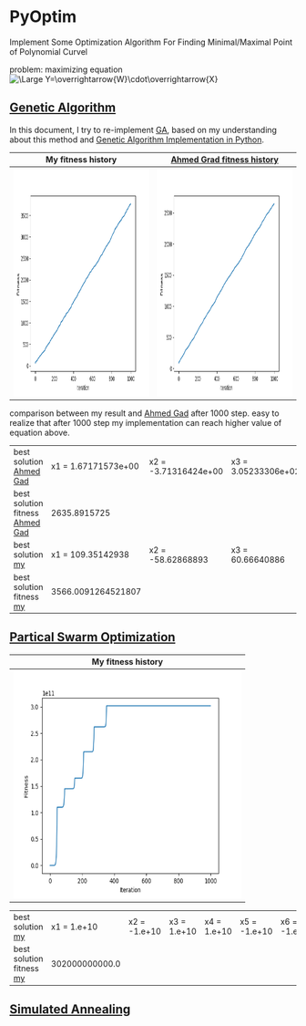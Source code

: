 # PyOptim
Implement Some Optimization Algorithm For Finding Minimal/Maximal Point of Polynomial Curvel

problem:
maximizing equation 
<img src="https://latex.codecogs.com/svg.latex?\Large&space;Y=\overrightarrow{W}\cdot\overrightarrow{X}" title="\Large Y=\overrightarrow{W}\cdot\overrightarrow{X}" />


## [Genetic Algorithm](https://en.wikipedia.org/wiki/Genetic_algorithm)
In this document, I try to re-implement [GA](https://en.wikipedia.org/wiki/Genetic_algorithm),
based on my understanding about this method and [Genetic Algorithm Implementation in Python](https://towardsdatascience.com/genetic-algorithm-implementation-in-python-5ab67bb124a6).

My fitness history             |  [Ahmed Grad fitness history](https://towardsdatascience.com/genetic-algorithm-implementation-in-python-5ab67bb124a6)
:-------------------------:|:-------------------------:
<img src="https://github.com/dattv/PyOptim/blob/master/results/GA/my/my_fitness.png" width="400" height="400"> |<img src="https://github.com/dattv/PyOptim/blob/master/results/GA/references/Ahmed%20Gad_fitness.png" width="400" height="400">


comparison between my result and [Ahmed Gad](https://towardsdatascience.com/genetic-algorithm-implementation-in-python-5ab67bb124a6) after 1000 step.
easy to realize that after 1000 step my implementation can reach higher value of equation above.

|   |   |   |   |   |   |   |
|---|---|---|---|---|---|---|
| best solution [Ahmed Gad](https://towardsdatascience.com/genetic-algorithm-implementation-in-python-5ab67bb124a6)  |x1 = 1.67171573e+00  |x2 = -3.71316424e+00 |x3 = 3.05233306e+02   |x4 = 2.11299501e+00 |x5 = -2.00224839e-01   |x6 = -3.27807311e+02 |  
| best solution fitness [Ahmed Gad](https://towardsdatascience.com/genetic-algorithm-implementation-in-python-5ab67bb124a6)  | 2635.8915725  |   |   |   |   |   |
| best solution [my]()  |x1 = 109.35142938  |x2 = -58.62868893 |x3 = 60.66640886  |x4 = 105.50072658 |x5 = -171.52134765  |x6 = -81.86705169  |
| best solution fitness [my]()  | 3566.0091264521807  |   |   |   |   |   |


## [Partical Swarm Optimization](https://en.wikipedia.org/wiki/Particle_swarm_optimization)
My fitness history             | 
:-------------------------:|
<img src="https://github.com/dattv/PyOptim/blob/master/results/PSO/my/My_fitness.png" width="400" height="400"> |

|   |   |   |   |   |   |   |
|---|---|---|---|---|---|---|
| best solution [my]()  |x1 = 1.e+10  |x2 = -1.e+10 |x3 = 1.e+10  |x4 =  1.e+10 |x5 = -1.e+10  |x6 = -1.e+10  |
| best solution fitness [my]()  | 302000000000.0  |   |   |   |   |   |

## [Simulated Annealing](http://apmonitor.com/me575/index.php/Main/SimulatedAnnealing)


